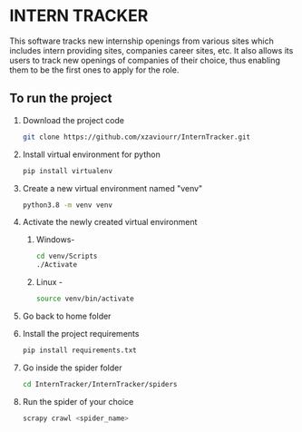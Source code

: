 # INTERN TRACKER

This software tracks new internship openings from various sites which includes intern providing sites, companies career sites, etc. It also allows its users to track new openings of companies of their choice, thus enabling them to be the first ones to apply for the role. 

## To run the project
1. Download the project code
    ```bash
    git clone https://github.com/xzaviourr/InternTracker.git
    ``` 
2. Install virtual environment for python
    ```bash
    pip install virtualenv
    ```
3. Create a new virtual environment named "venv" 
    ```bash
    python3.8 -m venv venv
    ```

4. Activate the newly created virtual environment  
    1. Windows-  
        ```bash
        cd venv/Scripts
        ./Activate
        ```

    2. Linux -
        ```bash
        source venv/bin/activate
        ```

5. Go back to home folder
6. Install the project requirements
    ```bash
    pip install requirements.txt
    ```

7. Go inside the spider folder
    ```bash
    cd InternTracker/InternTracker/spiders
    ```

9. Run the spider of your choice 
    ```bash
    scrapy crawl <spider_name>
    ```
